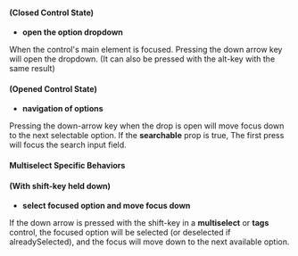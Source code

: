
#### (Closed Control State)
- **open the option dropdown**

When the control's main element is focused.  Pressing the down arrow key will open the dropdown. (It can also be pressed with the alt-key with the same result)

#### (Opened Control State)
- **navigation of options**

Pressing the down-arrow key when the drop is open will move focus down to the next selectable option.  If the **searchable** prop is true, The first press will focus the search input field.

#### Multiselect Specific Behaviors

#### (With shift-key held down)
- **select focused option and move focus down**

If the down arrow is pressed with the shift-key in a **multiselect** or **tags** control, the focused option will be selected (or deselected if alreadySelected), and the focus will move down to the next available option.

